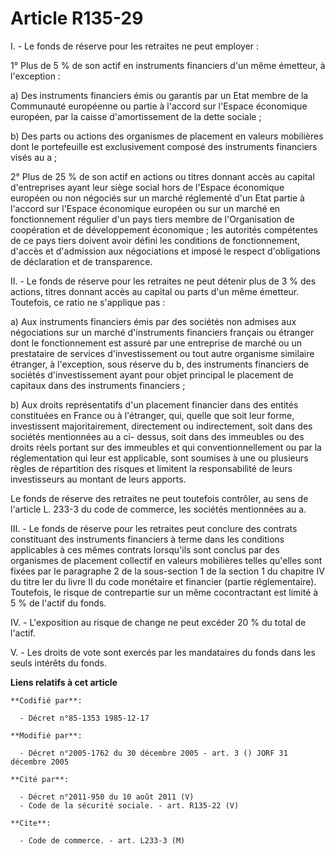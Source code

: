 # Article R135-29

I. - Le fonds de réserve pour les retraites ne peut employer :

1° Plus de 5 % de son actif en instruments financiers d'un même émetteur, à l'exception :

a) Des instruments financiers émis ou garantis par un Etat membre de la Communauté européenne ou partie à l'accord sur
l'Espace économique européen, par la caisse d'amortissement de la dette sociale ;

b) Des parts ou actions des organismes de placement en valeurs mobilières dont le portefeuille est exclusivement composé des
instruments financiers visés au a ;

2° Plus de 25 % de son actif en actions ou titres donnant accès au capital d'entreprises ayant leur siège social hors de
l'Espace économique européen ou non négociés sur un marché réglementé d'un Etat partie à l'accord sur l'Espace économique
européen ou sur un marché en fonctionnement régulier d'un pays tiers membre de l'Organisation de coopération et de
développement économique ; les autorités compétentes de ce pays tiers doivent avoir défini les conditions de fonctionnement,
d'accès et d'admission aux négociations et imposé le respect d'obligations de déclaration et de transparence.

II. - Le fonds de réserve pour les retraites ne peut détenir plus de 3 % des actions, titres donnant accès au capital ou
parts d'un même émetteur. Toutefois, ce ratio ne s'applique pas :

a) Aux instruments financiers émis par des sociétés non admises aux négociations sur un marché d'instruments financiers
français ou étranger dont le fonctionnement est assuré par une entreprise de marché ou un prestataire de services
d'investissement ou tout autre organisme similaire étranger, à l'exception, sous réserve du b, des instruments financiers de
sociétés d'investissement ayant pour objet principal le placement de capitaux dans des instruments financiers ;

b) Aux droits représentatifs d'un placement financier dans des entités constituées en France ou à l'étranger, qui, quelle que
soit leur forme, investissent majoritairement, directement ou indirectement, soit dans des sociétés mentionnées au a ci-
dessus, soit dans des immeubles ou des droits réels portant sur des immeubles et qui conventionnellement ou par la
réglementation qui leur est applicable, sont soumises à une ou plusieurs règles de répartition des risques et limitent la
responsabilité de leurs investisseurs au montant de leurs apports.

Le fonds de réserve des retraites ne peut toutefois contrôler, au sens de l'article L. 233-3 du code de commerce, les
sociétés mentionnées au a.

III. - Le fonds de réserve pour les retraites peut conclure des contrats constituant des instruments financiers à terme dans
les conditions applicables à ces mêmes contrats lorsqu'ils sont conclus par des organismes de placement collectif en valeurs
mobilières telles qu'elles sont fixées par le paragraphe 2 de la sous-section 1 de la section 1 du chapitre IV du titre Ier
du livre II du code monétaire et financier (partie réglementaire). Toutefois, le risque de contrepartie sur un même
cocontractant est limité à 5 % de l'actif du fonds.

IV. - L'exposition au risque de change ne peut excéder 20 % du total de l'actif.

V. - Les droits de vote sont exercés par les mandataires du fonds dans les seuls intérêts du fonds.

**Liens relatifs à cet article**

	**Codifié par**:

	  - Décret n°85-1353 1985-12-17

	**Modifié par**:

	  - Décret n°2005-1762 du 30 décembre 2005 - art. 3 () JORF 31 décembre 2005

	**Cité par**:

	  - Décret n°2011-950 du 10 août 2011 (V)
	  - Code de la sécurité sociale. - art. R135-22 (V)

	**Cite**:

	  - Code de commerce. - art. L233-3 (M)
